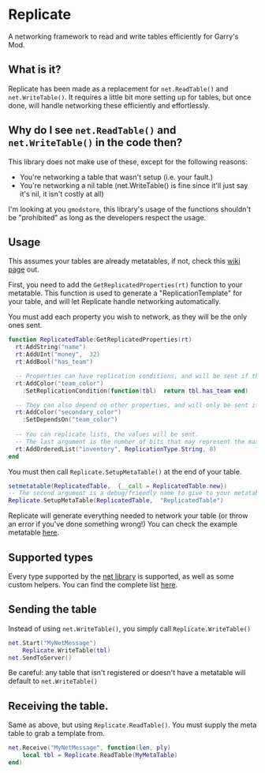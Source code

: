 # Replicate 
A networking framework to read and write tables efficiently for Garry's Mod.

## What is it?
Replicate has been made as a replacement for `net.ReadTable()` and `net.WriteTable()`.
It requires a little bit more setting up for tables, but once done, will handle networking these efficiently and effortlessly.

## Why do I see `net.ReadTable()` and `net.WriteTable()` in the code then?

This library does not make use of these, except for the following reasons:

- You're networking a table that wasn't setup (i.e. your fault.)
- You're networking a nil table (net.WriteTable() is fine since it'll just say it's nil, it isn't costly at all)

I'm looking at you `gmodstore`, this library's usage of the functions shouldn't be "prohibited" as long as the developers respect the usage.

## Usage
This assumes your tables are already metatables, if not, check this [wiki page](https://wiki.facepunch.com/gmod/Object_Oriented_Lua#method2metatables) out.

First, you need to add the `GetReplicatedProperties(rt)` function to your metatable.
This function is used to generate a "ReplicationTemplate" for your table, and will let Replicate handle networking automatically.

You must add each property you wish to network, as they will be the only ones sent.
```lua
function ReplicatedTable:GetReplicatedProperties(rt)
  rt:AddString("name")
  rt:AddUInt("money",  32)
  rt:AddBool("has_team")

  -- Properties can have replication conditions, and will be sent if the condition returns true.
  rt:AddColor("team_color")
    :SetReplicationCondition(function(tbl)  return tbl.has_team end)

  -- They can also depend on other properties, and will only be sent if the dependency was replicated.
  rt:AddColor("secondary_color")
    :SetDependsOn("team_color")
  
  -- You can replicate lists, the values will be sent.
  -- The last argument is the number of bits that may represent the maximum amount of elements in the list.
  rt:AddOrderedList("inventory", ReplicationType.String, 8)
end
```
You must then call `Replicate.SetupMetaTable()` at the end of your table.
```lua
setmetatable(ReplicatedTable,  {__call = ReplicatedTable.new})
-- The second argument is a debug/friendly name to give to your metatable.
Replicate.SetupMetaTable(ReplicatedTable,  "ReplicatedTable")
```

Replicate will generate everything needed to network your table (or throw an error if you've done something wrong!)
You can check the example metatable [here](https://github.com/Erlite/Replicate/blob/master/lua/replicate/example.lua).

## Supported types
Every type supported by the [net library](https://wiki.facepunch.com/gmod/net) is supported, as well as some custom helpers. You can find the complete list [here](https://github.com/Erlite/Replicate/blob/master/lua/replicate/rep_property.lua#L40).

## Sending the table
Instead of using `net.WriteTable()`, you simply call `Replicate.WriteTable()`
```lua
net.Start("MyNetMessage")
	Replicate.WriteTable(tbl)
net.SendToServer()
```
Be careful: any table that isn't registered or doesn't have a metatable will default to `net.WriteTable()`

## Receiving the table.

Same as above, but using `Replicate.ReadTable()`. You must supply the meta table to grab a template from.
```lua
net.Receive("MyNetMessage", function(len, ply)
	local tbl = Replicate.ReadTable(MyMetaTable)
end)
```
